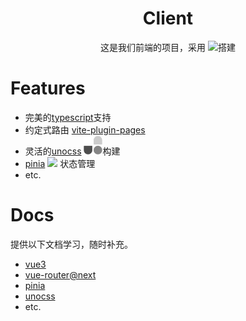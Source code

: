 <h1 align="center">Client</h1>

<p align="center">这是我们前端的项目，采用 
<a href="https://vitejs.dev/"><img width="30" src="https://vitejs.dev/logo.svg" /></a>搭建</p>

# Features
- 完美的[typescript](https://www.tslang.cn/docs/home.html)支持
- 约定式路由 [vite-plugin-pages](https://github.com/hannoeru/vite-plugin-pages) 
- 灵活的[unocss](https://github.com/antfu/unocss) <img width="30" src="https://raw.githubusercontent.com/antfu/unocss/main/playground/public/icon-gray.svg" />构建 
- [pinia](https://pinia.vuejs.org/) <img width="30" src="https://pinia.vuejs.org/logo.svg" /> 状态管理
- etc.

# Docs
提供以下文档学习，随时补充。

- [vue3](https://staging-cn.vuejs.org/)
- [vue-router@next](https://next.router.vuejs.org/zh/)
- [pinia](https://pinia.vuejs.org/)
- [unocss](https://github.com/antfu/unocss)
- etc.


